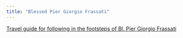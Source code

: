 ```yaml
---
title: "Blessed Pier Giorgio Frassati"
---
```


[Travel guide for following in the footsteps of Bl. Pier Giorgio Frassati](https://frassatiusa.org/visit-italy)
